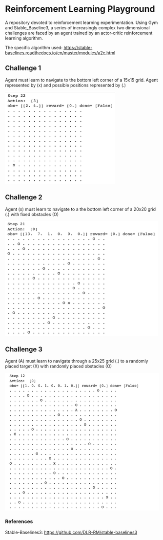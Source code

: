 # Reinforcement Learning Playground

A repository devoted to reinforcement learning experimentation. Using Gym and Stable_Baseline3, a series of increasingly complex two dimensional challenges are faced by an agent trained by an actor-critic reinforcement learning algorithm.

The specific algorithm used: https://stable-baselines.readthedocs.io/en/master/modules/a2c.html

## Challenge 1
Agent must learn to navigate to the bottom left corner of a 15x15 grid. Agent represented by (x) and possible positions represented by (.)

<img src="Challenge_1.png" width="360" height="300">

## Challenge 2
Agent (x) must learn to navigate to a the bottom left corner of a 20x20 grid (.) with fixed obstacles (O)

<img src="Challenge 2.png" width="500" height="375">

## Challenge 3
Agent (A) must learn to navigate through a 25x25 grid (.) to a randomly placed target (X) with randomly placed obstacles (O)

<img src="Challenge_3.png" width="600" height="450">

### References
Stable-Baselines3: https://github.com/DLR-RM/stable-baselines3


